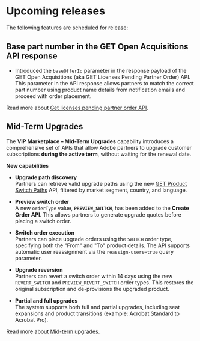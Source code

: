 # Upcoming releases

The following features are scheduled for release:

## Base part number in the GET Open Acquisitions API response

  - Introduced the `baseOfferId` parameter in the response payload of the GET Open Acquisitions (aka GET Licenses Pending Partner Order) API. This parameter in the API response allows partners to match the correct part number using product name details from notification emails and proceed with order placement.

  Read more about [Get licenses pending partner order API](../customer_account/get_licenses.md).

## Mid-Term Upgrades

The **VIP Marketplace – Mid-Term Upgrades** capability introduces a comprehensive set of APIs that allow Adobe partners to upgrade customer subscriptions **during the active term**, without waiting for the renewal date.

**New capabilities**

- **Upgrade path discovery**  
  Partners can retrieve valid upgrade paths using the new [GET Product Switch Paths](../mid_term/apis.md#discover-upgrade-path) API, filtered by market segment, country, and language.

- **Preview switch order**  
  A new `orderType` value, **`PREVIEW_SWITCH`**, has been added to the **Create Order API**. This allows partners to generate upgrade quotes before placing a switch order.

- **Switch order execution**  
  Partners can place upgrade orders using the `SWITCH` order type, specifying both the "From" and "To" product details. The API supports automatic user reassignment via the `reassign-users=true` query parameter.

- **Upgrade reversion**  
  Partners can revert a switch order within 14 days using the new `REVERT_SWITCH` and `PREVIEW_REVERT_SWITCH` order types. This restores the original subscription and de-provisions the upgraded product.

- **Partial and full upgrades**  
  The system supports both full and partial upgrades, including seat expansions and product transitions (example: Acrobat Standard to Acrobat Pro).

Read more about [Mid-term upgrades](../mid_term/index.md).
